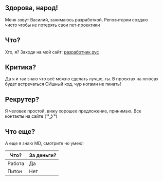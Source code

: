 Здорова, народ!
---
Меня зовут Василий, занимаюсь разработкой. Репозитории создаю чисто чтобы не потерять свои пет-проектики

Что?
---
Хто, я? Заходи на мой сайт: [разработчик.рус](https://xn--80aadwhm0alcx9c.xn--p1acf/)

Критика?
---
Да я и так знаю что всё можно сделать лучше, гы. В проектах на плюсах будет встречаться СИшный код, чур ногами не пинать!

Рекрутер?
---
Я человек простой, вижу хорошее предложение, принимаю. Все контакты на сайте ( ͡° ͜ʖ ͡°) 

Что еще?
---
А еще я знаю MD, смотрите чо умею!

| Что?  | За деньги? |
|-------|------------|
| Работа|   Да       |
| Питон |   Нет      |
<!---
Vas1lyDev/Vas1lyDev is a ✨ special ✨ repository because its `README.md` (this file) appears on your GitHub profile.
You can click the Preview link to take a look at your changes.
--->
